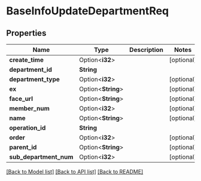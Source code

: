# BaseInfoUpdateDepartmentReq

## Properties

Name | Type | Description | Notes
------------ | ------------- | ------------- | -------------
**create_time** | Option<**i32**> |  | [optional]
**department_id** | **String** |  | 
**department_type** | Option<**i32**> |  | [optional]
**ex** | Option<**String**> |  | [optional]
**face_url** | Option<**String**> |  | [optional]
**member_num** | Option<**i32**> |  | [optional]
**name** | Option<**String**> |  | [optional]
**operation_id** | **String** |  | 
**order** | Option<**i32**> |  | [optional]
**parent_id** | Option<**String**> |  | [optional]
**sub_department_num** | Option<**i32**> |  | [optional]

[[Back to Model list]](../README.md#documentation-for-models) [[Back to API list]](../README.md#documentation-for-api-endpoints) [[Back to README]](../README.md)


